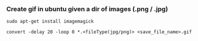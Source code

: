 ### Create gif in ubuntu given a dir of images (.png / .jpg)
`sudo apt-get install imagemagick`

`convert -delay 20 -loop 0 *.<fileType(jpg/png)> <save_file_name>.gif`


